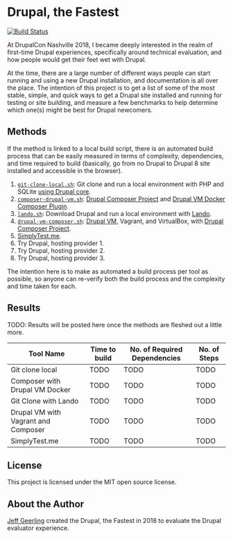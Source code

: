 # Drupal, the Fastest

[![Build Status](https://travis-ci.org/geerlingguy/drupal-the-fastest.svg?branch=master)](https://travis-ci.org/geerlingguy/drupal-the-fastest)

At DrupalCon Nashville 2018, I became deeply interested in the realm of first-time Drupal experiences, specifically around technical evaluation, and how people would get their feet wet with Drupal.

At the time, there are a large number of different ways people can start running and using a new Drupal installation, and documentation is all over the place. The intention of this project is to get a list of some of the most stable, simple, and quick ways to get a Drupal site installed and running for testing or site building, and measure a few benchmarks to help determine which one(s) might be best for Drupal newcomers.

## Methods

If the method is linked to a local build script, there is an automated build process that can be easily measured in terms of complexity, dependencies, and time required to build (basically, go from no Drupal to Drupal 8 site installed and accessible in the browser).

  1. [`git-clone-local.sh`](methods/git-clone-local.sh): Git clone and run a local environment with PHP and SQLite [using Drupal core](https://www.drupal.org/project/drupal/issues/2911319).
  1. [`composer-drupal-vm.sh`](methods/composer-drupal-vm.sh): [Drupal Composer Project](https://github.com/drupal-composer/drupal-project) and [Drupal VM Docker Composer Plugin](https://github.com/geerlingguy/drupal-vm-docker).
  1. [`lando.sh`](methods/lando.sh): Download Drupal and run a local environment with [Lando](https://docs.devwithlando.io).
  1. [`drupal-vm-composer.sh`](methods/drupal-vm-composer.sh): [Drupal VM](https://www.drupalvm.com), Vagrant, and VirtualBox, with [Drupal Composer Project](https://github.com/drupal-composer/drupal-project).
  1. [SimplyTest.me](https://simplytest.me).
  1. Try Drupal, hosting provider 1.
  1. Try Drupal, hosting provider 2.
  1. Try Drupal, hosting provider 3.

The intention here is to make as automated a build process per tool as possible, so anyone can re-verify both the build process and the complexity and time taken for each.

## Results

TODO: Results will be posted here once the methods are fleshed out a little more.

| Tool Name                           | Time to build | No. of Required Dependencies | No. of Steps |
| ----------------------------------- | ------------- | ---------------------------- | ------------ |
| Git clone local                     | TODO          | TODO                         | TODO         |
| Composer with Drupal VM Docker      | TODO          | TODO                         | TODO         |
| Git Clone with Lando                | TODO          | TODO                         | TODO         |
| Drupal VM with Vagrant and Composer | TODO          | TODO                         | TODO         |
| SimplyTest.me                       | TODO          | TODO                         | TODO         |

## License

This project is licensed under the MIT open source license.

## About the Author

[Jeff Geerling](https://www.jeffgeerling.com/) created the Drupal, the Fastest in 2018 to evaluate the Drupal evaluator experience.
